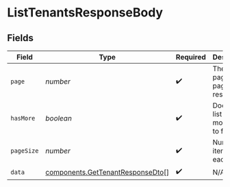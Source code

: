 # ListTenantsResponseBody


## Fields

| Field                                                                                | Type                                                                                 | Required                                                                             | Description                                                                          |
| ------------------------------------------------------------------------------------ | ------------------------------------------------------------------------------------ | ------------------------------------------------------------------------------------ | ------------------------------------------------------------------------------------ |
| `page`                                                                               | *number*                                                                             | :heavy_check_mark:                                                                   | The current page of the paginated response                                           |
| `hasMore`                                                                            | *boolean*                                                                            | :heavy_check_mark:                                                                   | Does the list have more items to fetch                                               |
| `pageSize`                                                                           | *number*                                                                             | :heavy_check_mark:                                                                   | Number of items on each page                                                         |
| `data`                                                                               | [components.GetTenantResponseDto](../../models/components/gettenantresponsedto.md)[] | :heavy_check_mark:                                                                   | N/A                                                                                  |